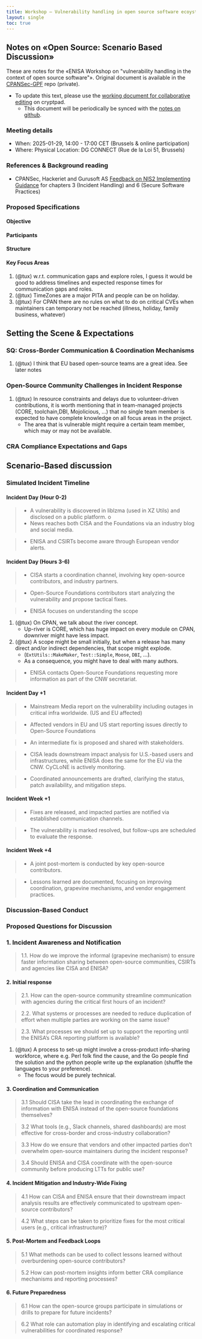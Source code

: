 ```yaml
---
title: Workshop – Vulnerability handling in open source software ecoystems
layout: single
toc: true
---
```


## Notes on «Open Source: Scenario Based Discussion»

These are notes for the «ENISA Workshop on "vulnerability handling in the context of open source software"». Original document is available in the [CPANSec-GPF](https://github.com/CPAN-Security/CPANSec-GPF/blob/main/events/DG-CONNECT-tabletop-2025-01-29/Open-Source%20Discussion%20Scenario%2029Jan.docx) repo (private).

* To update this text, please use the [working document for collaborative editing](https://cryptpad.fr/code/#/2/code/edit/50GScuKt2Kr3zIsYxw29ZK3J/) on cryptpad.
    * This document will be periodically be synced with the [notes on github](https://github.com/CPAN-Security/security.metacpan.org/blob/enisa-workshop/notes/ENISA-workshop-20250129-notes.md).


### Meeting details

* When: 2025-01-29, 14:00 - 17:00 CET (Brussels & online participation)
* Where: Physical Location: DG CONNECT (Rue de la Loi 51, Brussels)


### References & Background reading

* CPANSec, Hackeriet and Gurusoft AS [Feedback on NIS2 Implementing Guidance](https://github.com/CPAN-Security/security.metacpan.org/blob/enisa-workshop/docs/consultations/Feedback-on-implementing-guidance-for-NIS-2-security-measures-chapters-3-and-6.pdf) for chapters 3 (Incident Handling) and 6 (Secure Software Practices)


### Proposed Specifications

#### Objective
#### Participants
#### Structure
#### Key Focus Areas

1. (@tux) w.r.t. communication gaps and explore roles, I guess it would be good to address timelines and expected response times for communication gaps and roles.
1. (@tux) TimeZones are a major PITA and people can be on holiday.
1. (@tux) For CPAN there are no rules on what to do on critical CVEs when maintainers can temporary not be reached (illness, holiday, family business, whatever)

## Setting the Scene & Expectations


### SQ: Cross-Border Communication & Coordination Mechanisms

1. (@tux) I think that EU based open-source teams are a great idea. See later notes

### Open-Source Community Challenges in Incident Response

1. (@tux) In resource constraints and delays due to volunteer-driven contributions, it is worth mentioning that in team-managed projects (CORE, toolchain,DBI, Mojolicious, ...) that no single team member is expected to have complete knowledge on all focus areas in the project.
   * The area that is vulnerable might require a certain team member, which may or may not be available.


### CRA Compliance Expectations and Gaps



## Scenario-Based discussion


### Simulated Incident Timeline

#### Incident Day (Hour 0-2)

> * A vulnerability is discovered in liblzma (used in XZ Utils) and disclosed on a public platform.
o
> * News reaches both CISA and the Foundations via an industry blog and social media.

> * ENISA and CSIRTs become aware through European vendor alerts.


#### Incident Day (Hours 3-6)

> * CISA starts a coordination channel, involving key open-source contributors, and industry partners.

> * Open-Source Foundations contributors start analyzing the vulnerability and propose tactical fixes.

> * ENISA focuses on understanding the scope

1. (@tux) On CPAN, we talk about the river concept.
   * Up-river is CORE, which has huge impact on every module on CPAN, downriver might have less impact.
1. (@tux) A scope might be small initially, but when a release has many direct and/or indirect dependencies, that scope might explode.
   * (`ExtUtils::MakeMaker`, `Test::Simple`, `Moose`, `DBI`, …).
   * As a consequence, you might have to deal with many authors.

> * ENISA contacts Open-Source Foundations requesting more information as part of the CNW secretariat.


#### Incident Day +1

> * Mainstream Media report on the vulnerability including outages in critical infra worldwide. (US and EU affected)

> * Affected vendors in EU and US start reporting issues directly to Open-Source Foundations

> * An intermediate fix is proposed and shared with stakeholders.

> * CISA leads downstream impact analysis for U.S.-based users and infrastructures, while ENISA does the same for the EU via the CNW. CyCLoNE is actively monitoring.

> * Coordinated announcements are drafted, clarifying the status, patch availability, and mitigation steps.


#### Incident Week +1

> * Fixes are released, and impacted parties are notified via established communication channels.

> * The vulnerability is marked resolved, but follow-ups are scheduled to evaluate the response.


#### Incident Week +4

> * A joint post-mortem is conducted by key open-source contributors.

> * Lessons learned are documented, focusing on improving coordination, grapevine mechanisms, and vendor engagement practices.


### Discussion-Based Conduct

### Proposed Questions for Discussion

### 1. Incident Awareness and Notification

> 1.1. How do we improve the informal (grapevine mechanism) to ensure faster information sharing between open-source communities, CSIRTs and agencies like CISA and ENISA?


#### 2. Initial response

> 2.1. How can the open-source community streamline communication with agencies during the critical first hours of an incident?

> 2.2. What systems or processes are needed to reduce duplication of effort when multiple parties are working on the same issue?

> 2.3. What processes we should set up to support the reporting until the ENISA’s CRA reporting platform is available?

1. (@tux) A process to set-up might involve a cross-product info-sharing workforce, where e.g. Perl folk find the cause, and the Go people find the solution and the python people write up the explanation (shuffle the languages to your preference).
      * The focus would be purely technical.


#### 3. Coordination and Communication

> 3.1 Should CISA take the lead in coordinating the exchange of information with ENISA instead of the open-source foundations themselves?

> 3.2 What tools (e.g., Slack channels, shared dashboards) are most effective for cross-border and cross-industry collaboration?

> 3.3 How do we ensure that vendors and other impacted parties don’t overwhelm open-source maintainers during the incident response?

> 3.4 Should ENISA and CISA coordinate with the open-source community before producing LTTs for public use?


#### 4. Incident Mitigation and Industry-Wide Fixing


> 4.1 How can CISA and ENISA ensure that their downstream impact analysis results are effectively communicated to upstream open-source contributors?

> 4.2 What steps can be taken to prioritize fixes for the most critical users (e.g., critical infrastructure)?


#### 5. Post-Mortem and Feedback Loops

> 5.1 What methods can be used to collect lessons learned without overburdening open-source contributors?

> 5.2 How can post-mortem insights inform better CRA compliance mechanisms and reporting processes?


#### 6. Future Preparedness

> 6.1 How can the open-source groups participate in simulations or drills to prepare for future incidents?


> 6.2 What role can automation play in identifying and escalating critical vulnerabilities for coordinated response?

